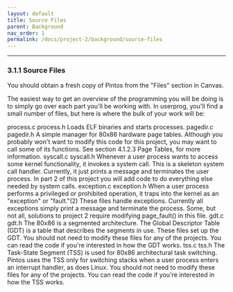 ```yaml
---
layout: default
title: Source Files
parent: Background
nav_order: 1
permalink: /docs/project-2/background/source-files
---
```

---

### 3.1.1 Source Files

You should obtain a fresh copy of Pintos from the "Files" section in Canvas.

The easiest way to get an overview of the programming you will be doing is to simply go over each part you'll be working with. In userprog, you'll find a small number of files, but here is where the bulk of your work will be:

process.c
process.h
Loads ELF binaries and starts processes.
pagedir.c
pagedir.h
A simple manager for 80x86 hardware page tables. Although you probably won't want to modify this code for this project, you may want to call some of its functions. See section 4.1.2.3 Page Tables, for more information.
syscall.c
syscall.h
Whenever a user process wants to access some kernel functionality, it invokes a system call. This is a skeleton system call handler. Currently, it just prints a message and terminates the user process. In part 2 of this project you will add code to do everything else needed by system calls.
exception.c
exception.h
When a user process performs a privileged or prohibited operation, it traps into the kernel as an "exception" or "fault."(2) These files handle exceptions. Currently all exceptions simply print a message and terminate the process. Some, but not all, solutions to project 2 require modifying page_fault() in this file.
gdt.c
gdt.h
The 80x86 is a segmented architecture. The Global Descriptor Table (GDT) is a table that describes the segments in use. These files set up the GDT. You should not need to modify these files for any of the projects. You can read the code if you're interested in how the GDT works.
tss.c
tss.h
The Task-State Segment (TSS) is used for 80x86 architectural task switching. Pintos uses the TSS only for switching stacks when a user process enters an interrupt handler, as does Linux. You should not need to modify these files for any of the projects. You can read the code if you're interested in how the TSS works.
